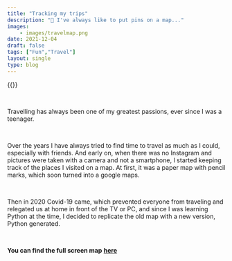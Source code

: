 ```yaml
---
title: "Tracking my trips"
description: "📍 I've always like to put pins on a map..."
images: 
    - images/travelmap.png
date: 2021-12-04
draft: false
tags: ["Fun","Travel"]
layout: single
type: blog
---
```

{{<travelmap>}}

&nbsp;

Travelling has always been one of my greatest passions, ever since I was a teenager.

&nbsp;

Over the years I have always tried to find time to travel as much as I could, especially with friends. And early on, when there was no Instagram  and pictures were taken with a camera and not a smartphone, I started keeping track of the places I visited on a map. At first, it was a paper map with pencil marks, which soon turned into a google maps.

&nbsp;
 
Then in 2020  Covid-19 came, which prevented everyone from traveling and relegated us at home in front of the TV or PC, and since I was learning Python at the time, I decided to replicate the old map with a new version, Python generated.

&nbsp;

**You can find the full screen map** [**here**](images/map.html)



